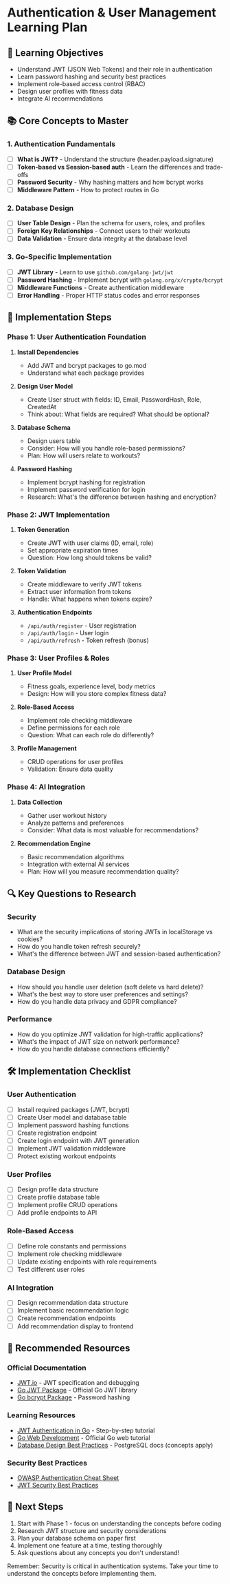 # Authentication & User Management Learning Plan

## 🎯 Learning Objectives
- Understand JWT (JSON Web Tokens) and their role in authentication
- Learn password hashing and security best practices
- Implement role-based access control (RBAC)
- Design user profiles with fitness data
- Integrate AI recommendations

## 📚 Core Concepts to Master

### 1. Authentication Fundamentals
- [ ] **What is JWT?** - Understand the structure (header.payload.signature)
- [ ] **Token-based vs Session-based auth** - Learn the differences and trade-offs
- [ ] **Password Security** - Why hashing matters and how bcrypt works
- [ ] **Middleware Pattern** - How to protect routes in Go

### 2. Database Design
- [ ] **User Table Design** - Plan the schema for users, roles, and profiles
- [ ] **Foreign Key Relationships** - Connect users to their workouts
- [ ] **Data Validation** - Ensure data integrity at the database level

### 3. Go-Specific Implementation
- [ ] **JWT Library** - Learn to use `github.com/golang-jwt/jwt`
- [ ] **Password Hashing** - Implement bcrypt with `golang.org/x/crypto/bcrypt`
- [ ] **Middleware Functions** - Create authentication middleware
- [ ] **Error Handling** - Proper HTTP status codes and error responses

## 🚀 Implementation Steps

### Phase 1: User Authentication Foundation
1. **Install Dependencies**
   - Add JWT and bcrypt packages to go.mod
   - Understand what each package provides

2. **Design User Model**
   - Create User struct with fields: ID, Email, PasswordHash, Role, CreatedAt
   - Think about: What fields are required? What should be optional?

3. **Database Schema**
   - Design users table
   - Consider: How will you handle role-based permissions?
   - Plan: How will users relate to workouts?

4. **Password Hashing**
   - Implement bcrypt hashing for registration
   - Implement password verification for login
   - Research: What's the difference between hashing and encryption?

### Phase 2: JWT Implementation
1. **Token Generation**
   - Create JWT with user claims (ID, email, role)
   - Set appropriate expiration times
   - Question: How long should tokens be valid?

2. **Token Validation**
   - Create middleware to verify JWT tokens
   - Extract user information from tokens
   - Handle: What happens when tokens expire?

3. **Authentication Endpoints**
   - `/api/auth/register` - User registration
   - `/api/auth/login` - User login
   - `/api/auth/refresh` - Token refresh (bonus)

### Phase 3: User Profiles & Roles
1. **User Profile Model**
   - Fitness goals, experience level, body metrics
   - Design: How will you store complex fitness data?

2. **Role-Based Access**
   - Implement role checking middleware
   - Define permissions for each role
   - Question: What can each role do differently?

3. **Profile Management**
   - CRUD operations for user profiles
   - Validation: Ensure data quality

### Phase 4: AI Integration
1. **Data Collection**
   - Gather user workout history
   - Analyze patterns and preferences
   - Consider: What data is most valuable for recommendations?

2. **Recommendation Engine**
   - Basic recommendation algorithms
   - Integration with external AI services
   - Plan: How will you measure recommendation quality?

## 🔍 Key Questions to Research

### Security
- What are the security implications of storing JWTs in localStorage vs cookies?
- How do you handle token refresh securely?
- What's the difference between JWT and session-based authentication?

### Database Design
- How should you handle user deletion (soft delete vs hard delete)?
- What's the best way to store user preferences and settings?
- How do you handle data privacy and GDPR compliance?

### Performance
- How do you optimize JWT validation for high-traffic applications?
- What's the impact of JWT size on network performance?
- How do you handle database connections efficiently?

## 🛠️ Implementation Checklist

### User Authentication
- [ ] Install required packages (JWT, bcrypt)
- [ ] Create User model and database table
- [ ] Implement password hashing functions
- [ ] Create registration endpoint
- [ ] Create login endpoint with JWT generation
- [ ] Implement JWT validation middleware
- [ ] Protect existing workout endpoints

### User Profiles
- [ ] Design profile data structure
- [ ] Create profile database table
- [ ] Implement profile CRUD operations
- [ ] Add profile endpoints to API

### Role-Based Access
- [ ] Define role constants and permissions
- [ ] Implement role checking middleware
- [ ] Update existing endpoints with role requirements
- [ ] Test different user roles

### AI Integration
- [ ] Design recommendation data structure
- [ ] Implement basic recommendation logic
- [ ] Create recommendation endpoints
- [ ] Add recommendation display to frontend

## 📖 Recommended Resources

### Official Documentation
- [JWT.io](https://jwt.io/) - JWT specification and debugging
- [Go JWT Package](https://github.com/golang-jwt/jwt) - Official Go JWT library
- [Go bcrypt Package](https://golang.org/x/crypto/bcrypt) - Password hashing

### Learning Resources
- [JWT Authentication in Go](https://blog.logrocket.com/jwt-authentication-go/) - Step-by-step tutorial
- [Go Web Development](https://golang.org/doc/articles/wiki/) - Official Go web tutorial
- [Database Design Best Practices](https://www.postgresql.org/docs/current/ddl.html) - PostgreSQL docs (concepts apply)

### Security Best Practices
- [OWASP Authentication Cheat Sheet](https://cheatsheetseries.owasp.org/cheatsheets/Authentication_Cheat_Sheet.html)
- [JWT Security Best Practices](https://auth0.com/blog/a-look-at-the-latest-draft-for-jwt-bcp/)

## 🎯 Next Steps
1. Start with Phase 1 - focus on understanding the concepts before coding
2. Research JWT structure and security considerations
3. Plan your database schema on paper first
4. Implement one feature at a time, testing thoroughly
5. Ask questions about any concepts you don't understand!

Remember: Security is critical in authentication systems. Take your time to understand the concepts before implementing them. 